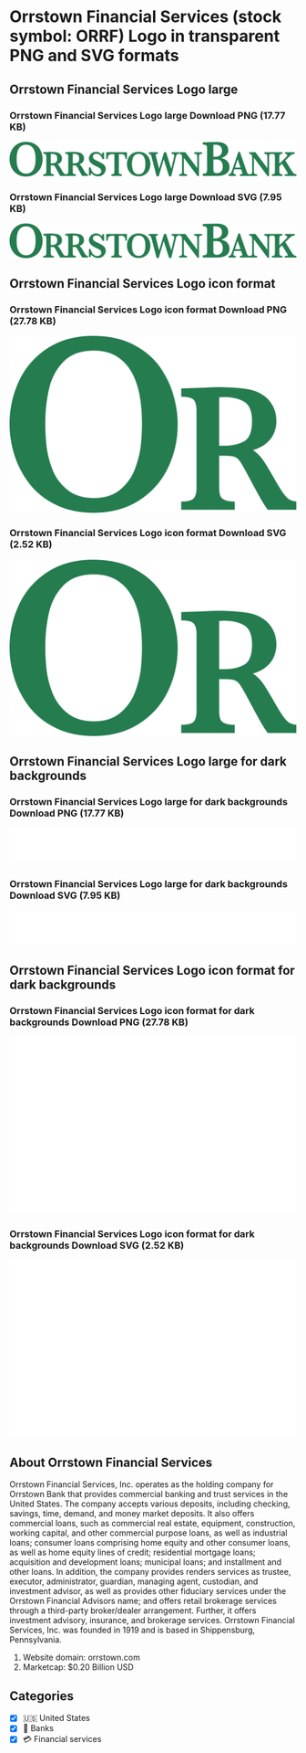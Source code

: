 # Orrstown Financial Services (stock symbol: ORRF) Logo in transparent PNG and SVG formats

## Orrstown Financial Services Logo large

### Orrstown Financial Services Logo large Download PNG (17.77 KB)

![Orrstown Financial Services Logo large Download PNG (17.77 KB)](/img/orig/ORRF_BIG-664a0959.png)

### Orrstown Financial Services Logo large Download SVG (7.95 KB)

![Orrstown Financial Services Logo large Download SVG (7.95 KB)](/img/orig/ORRF_BIG-f629435c.svg)

## Orrstown Financial Services Logo icon format

### Orrstown Financial Services Logo icon format Download PNG (27.78 KB)

![Orrstown Financial Services Logo icon format Download PNG (27.78 KB)](/img/orig/ORRF-90f20982.png)

### Orrstown Financial Services Logo icon format Download SVG (2.52 KB)

![Orrstown Financial Services Logo icon format Download SVG (2.52 KB)](/img/orig/ORRF-9b2a6feb.svg)

## Orrstown Financial Services Logo large for dark backgrounds

### Orrstown Financial Services Logo large for dark backgrounds Download PNG (17.77 KB)

![Orrstown Financial Services Logo large for dark backgrounds Download PNG (17.77 KB)](/img/orig/ORRF_BIG.D-44cc1fde.png)

### Orrstown Financial Services Logo large for dark backgrounds Download SVG (7.95 KB)

![Orrstown Financial Services Logo large for dark backgrounds Download SVG (7.95 KB)](/img/orig/ORRF_BIG.D-a1421c1f.svg)

## Orrstown Financial Services Logo icon format for dark backgrounds

### Orrstown Financial Services Logo icon format for dark backgrounds Download PNG (27.78 KB)

![Orrstown Financial Services Logo icon format for dark backgrounds Download PNG (27.78 KB)](/img/orig/ORRF.D-65179160.png)

### Orrstown Financial Services Logo icon format for dark backgrounds Download SVG (2.52 KB)

![Orrstown Financial Services Logo icon format for dark backgrounds Download SVG (2.52 KB)](/img/orig/ORRF.D-21da5edb.svg)

## About Orrstown Financial Services

Orrstown Financial Services, Inc. operates as the holding company for Orrstown Bank that provides commercial banking and trust services in the United States. The company accepts various deposits, including checking, savings, time, demand, and money market deposits. It also offers commercial loans, such as commercial real estate, equipment, construction, working capital, and other commercial purpose loans, as well as industrial loans; consumer loans comprising home equity and other consumer loans, as well as home equity lines of credit; residential mortgage loans; acquisition and development loans; municipal loans; and installment and other loans. In addition, the company provides renders services as trustee, executor, administrator, guardian, managing agent, custodian, and investment advisor, as well as provides other fiduciary services under the Orrstown Financial Advisors name; and offers retail brokerage services through a third-party broker/dealer arrangement. Further, it offers investment advisory, insurance, and brokerage services. Orrstown Financial Services, Inc. was founded in 1919 and is based in Shippensburg, Pennsylvania.

1. Website domain: orrstown.com
2. Marketcap: $0.20 Billion USD


## Categories
- [x] 🇺🇸 United States
- [x] 🏦 Banks
- [x] 💳 Financial services
